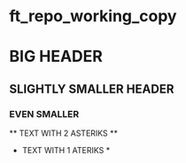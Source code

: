 # ft_repo_working_copy

# BIG HEADER
## SLIGHTLY SMALLER HEADER
### EVEN SMALLER

** TEXT WITH 2 ASTERIKS **
* TEXT WITH 1 ATERIKS *
